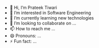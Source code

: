 - 👋 Hi, I’m Prateek Tiwari
- 👀 I’m interested in Software Engineering
- 🌱 I’m currently learning new technologies
- 💞️ I’m looking to collaborate on ...
- 📫 How to reach me ...
- 😄 Pronouns: ...
- ⚡ Fun fact: ...

<!---
Prateekcse01/Prateekcse01 is a ✨ special ✨ repository because its `README.md` (this file) appears on your GitHub profile.
You can click the Preview link to take a look at your changes.
--->
